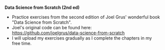 # 
**Data Science from Scratch (2nd ed)**

- Practice exercises from the second edition of Joel Grus' wonderful book "Data Science from Scratch".
- Joel's original code can be found here: https://github.com/joelgrus/data-science-from-scratch
- I will upload my exercises gradually as I complete the chapters in my free time.

